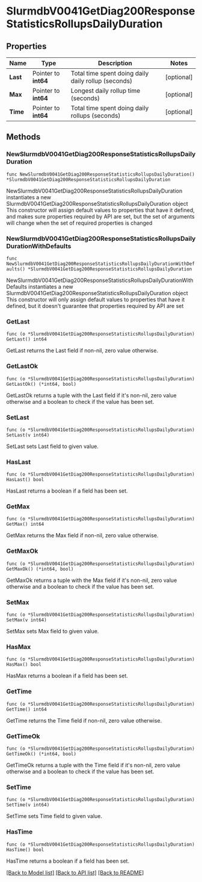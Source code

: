 # SlurmdbV0041GetDiag200ResponseStatisticsRollupsDailyDuration

## Properties

Name | Type | Description | Notes
------------ | ------------- | ------------- | -------------
**Last** | Pointer to **int64** | Total time spent doing daily daily rollup (seconds) | [optional] 
**Max** | Pointer to **int64** | Longest daily rollup time (seconds) | [optional] 
**Time** | Pointer to **int64** | Total time spent doing daily rollups (seconds) | [optional] 

## Methods

### NewSlurmdbV0041GetDiag200ResponseStatisticsRollupsDailyDuration

`func NewSlurmdbV0041GetDiag200ResponseStatisticsRollupsDailyDuration() *SlurmdbV0041GetDiag200ResponseStatisticsRollupsDailyDuration`

NewSlurmdbV0041GetDiag200ResponseStatisticsRollupsDailyDuration instantiates a new SlurmdbV0041GetDiag200ResponseStatisticsRollupsDailyDuration object
This constructor will assign default values to properties that have it defined,
and makes sure properties required by API are set, but the set of arguments
will change when the set of required properties is changed

### NewSlurmdbV0041GetDiag200ResponseStatisticsRollupsDailyDurationWithDefaults

`func NewSlurmdbV0041GetDiag200ResponseStatisticsRollupsDailyDurationWithDefaults() *SlurmdbV0041GetDiag200ResponseStatisticsRollupsDailyDuration`

NewSlurmdbV0041GetDiag200ResponseStatisticsRollupsDailyDurationWithDefaults instantiates a new SlurmdbV0041GetDiag200ResponseStatisticsRollupsDailyDuration object
This constructor will only assign default values to properties that have it defined,
but it doesn't guarantee that properties required by API are set

### GetLast

`func (o *SlurmdbV0041GetDiag200ResponseStatisticsRollupsDailyDuration) GetLast() int64`

GetLast returns the Last field if non-nil, zero value otherwise.

### GetLastOk

`func (o *SlurmdbV0041GetDiag200ResponseStatisticsRollupsDailyDuration) GetLastOk() (*int64, bool)`

GetLastOk returns a tuple with the Last field if it's non-nil, zero value otherwise
and a boolean to check if the value has been set.

### SetLast

`func (o *SlurmdbV0041GetDiag200ResponseStatisticsRollupsDailyDuration) SetLast(v int64)`

SetLast sets Last field to given value.

### HasLast

`func (o *SlurmdbV0041GetDiag200ResponseStatisticsRollupsDailyDuration) HasLast() bool`

HasLast returns a boolean if a field has been set.

### GetMax

`func (o *SlurmdbV0041GetDiag200ResponseStatisticsRollupsDailyDuration) GetMax() int64`

GetMax returns the Max field if non-nil, zero value otherwise.

### GetMaxOk

`func (o *SlurmdbV0041GetDiag200ResponseStatisticsRollupsDailyDuration) GetMaxOk() (*int64, bool)`

GetMaxOk returns a tuple with the Max field if it's non-nil, zero value otherwise
and a boolean to check if the value has been set.

### SetMax

`func (o *SlurmdbV0041GetDiag200ResponseStatisticsRollupsDailyDuration) SetMax(v int64)`

SetMax sets Max field to given value.

### HasMax

`func (o *SlurmdbV0041GetDiag200ResponseStatisticsRollupsDailyDuration) HasMax() bool`

HasMax returns a boolean if a field has been set.

### GetTime

`func (o *SlurmdbV0041GetDiag200ResponseStatisticsRollupsDailyDuration) GetTime() int64`

GetTime returns the Time field if non-nil, zero value otherwise.

### GetTimeOk

`func (o *SlurmdbV0041GetDiag200ResponseStatisticsRollupsDailyDuration) GetTimeOk() (*int64, bool)`

GetTimeOk returns a tuple with the Time field if it's non-nil, zero value otherwise
and a boolean to check if the value has been set.

### SetTime

`func (o *SlurmdbV0041GetDiag200ResponseStatisticsRollupsDailyDuration) SetTime(v int64)`

SetTime sets Time field to given value.

### HasTime

`func (o *SlurmdbV0041GetDiag200ResponseStatisticsRollupsDailyDuration) HasTime() bool`

HasTime returns a boolean if a field has been set.


[[Back to Model list]](../README.md#documentation-for-models) [[Back to API list]](../README.md#documentation-for-api-endpoints) [[Back to README]](../README.md)


